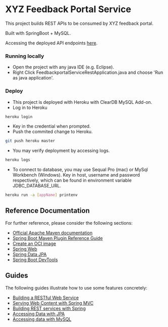 # XYZ Feedback Portal Service

This project builds REST APIs to be consumed by XYZ feedback portal.

Built with SpringBoot + MySQL.

Accessing the deployed API endpoints [here](https://xyz-feedback-app-1.herokuapp.com/xyz/).

### Running locally

* Open the project with any java IDE (e.g. Eclipse).
* Right Click FeedbackportalServiceRestApplication.java and choose 'Run as java application'.

### Deploy

* This project is deployed with Heroku with ClearDB MySQL Add-on.
* Log in to Heroku 

```bash
heroku login
```
* Key in the credential when prompted.
* Push the commited change to Heroku.

```bash
git push heroku master
```

* You may verify deployment by accessing logs.

```bash
heroku logs
```

* To connect to database, you may use Sequal Pro (mac) or MySql Workbench (Windows). 
Key in host, username and password respectively, which can be found in environment variable JDBC_DATABASE_URL.

```bash
heroku run -a [appName] printenv
```

## Reference Documentation
For further reference, please consider the following sections:

* [Official Apache Maven documentation](https://maven.apache.org/guides/index.html)
* [Spring Boot Maven Plugin Reference Guide](https://docs.spring.io/spring-boot/docs/2.6.2/maven-plugin/reference/html/)
* [Create an OCI image](https://docs.spring.io/spring-boot/docs/2.6.2/maven-plugin/reference/html/#build-image)
* [Spring Web](https://docs.spring.io/spring-boot/docs/2.6.2/reference/htmlsingle/#boot-features-developing-web-applications)
* [Spring Data JPA](https://docs.spring.io/spring-boot/docs/2.6.2/reference/htmlsingle/#boot-features-jpa-and-spring-data)
* [Spring Boot DevTools](https://docs.spring.io/spring-boot/docs/2.6.2/reference/htmlsingle/#using-boot-devtools)

## Guides
The following guides illustrate how to use some features concretely:

* [Building a RESTful Web Service](https://spring.io/guides/gs/rest-service/)
* [Serving Web Content with Spring MVC](https://spring.io/guides/gs/serving-web-content/)
* [Building REST services with Spring](https://spring.io/guides/tutorials/bookmarks/)
* [Accessing Data with JPA](https://spring.io/guides/gs/accessing-data-jpa/)
* [Accessing data with MySQL](https://spring.io/guides/gs/accessing-data-mysql/)

